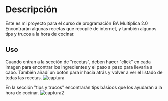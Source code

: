 # Descripción
Este es mi proyecto para el curso de programación BA Multiplica 2.0  
Encontrarán algunas recetas que recopilé de internet, y también algunos tips y trucos a la hora de cocinar.

## Uso
Cuando entran a la sección de "recetas", deben hacer "click" en cada imagen para encontrar los ingredientes y el paso a paso para llevarla a cabo. También añadí un botón para ir hacia atrás y volver a ver el listado de todas las recetas.
![captura](https://github.com/elisam75/elisam75.github.io/assets/129458975/7f2dc7bb-35ca-4197-8e89-f444801ad354)

En la sección "tips y trucos" encontrarán tips básicos que los ayudarán a la hora de cocinar.
![captura2](https://github.com/elisam75/elisam75.github.io/assets/129458975/429a4961-d06d-40a4-9b39-cd20daf285cd)


